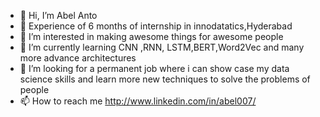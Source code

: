 - 👋 Hi, I’m Abel Anto
- 🌱 Experience of 6 months of internship in innodatatics,Hyderabad
- 👀 I’m interested in making awesome things for awesome people
- 🌱 I’m currently learning CNN ,RNN, LSTM,BERT,Word2Vec and many more advance architectures
- 💞️ I’m looking for a permanent job where i can  show case my data science skills and learn more new techniques to solve the problems of people 
- 📫 How to reach me http://www.linkedin.com/in/abel007/

<!---
abelll7/abelll7 is a ✨ special ✨ repository because its `README.md` (this file) appears on your GitHub profile.
You can click the Preview link to take a look at your changes.
--->
